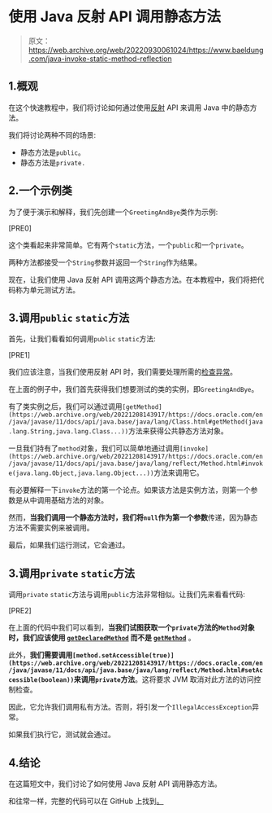 # 使用 Java 反射 API 调用静态方法

> 原文：<https://web.archive.org/web/20220930061024/https://www.baeldung.com/java-invoke-static-method-reflection>

## 1.概观

在这个快速教程中，我们将讨论如何通过使用[反射](/web/20221208143917/https://www.baeldung.com/java-reflection) API 来调用 Java 中的静态方法。

我们将讨论两种不同的场景:

*   静态方法是`public`。
*   静态方法是`private.`

## 2.一个示例类

为了便于演示和解释，我们先创建一个`GreetingAndBye`类作为示例:

[PRE0]

这个类看起来非常简单。它有两个`static`方法，一个`public`和一个`private`。

两种方法都接受一个`String`参数并返回一个`String`作为结果。

现在，让我们使用 Java 反射 API 调用这两个静态方法。在本教程中，我们将把代码称为单元测试方法。

## 3.调用`public` `static`方法

首先，让我们看看如何调用`public` `static`方法:

[PRE1]

我们应该注意，当我们使用反射 API 时，我们需要处理所需的[检查异常](/web/20221208143917/https://www.baeldung.com/java-checked-unchecked-exceptions#checked)。

在上面的例子中，我们首先获得我们想要测试的类的实例，即`GreetingAndBye`。

有了类实例之后，我们可以通过调用`[getMethod](https://web.archive.org/web/20221208143917/https://docs.oracle.com/en/java/javase/11/docs/api/java.base/java/lang/Class.html#getMethod(java.lang.String,java.lang.Class...))`方法来获得公共静态方法对象。

一旦我们持有了`method`对象，我们可以简单地通过调用`[invoke](https://web.archive.org/web/20221208143917/https://docs.oracle.com/en/java/javase/11/docs/api/java.base/java/lang/reflect/Method.html#invoke(java.lang.Object,java.lang.Object...))`方法来调用它。

有必要解释一下`invoke`方法的第一个论点。如果该方法是实例方法，则第一个参数是从中调用基础方法的对象。

然而，**当我们调用一个静态方法时，我们将`null`作为第一个参数**传递，因为静态方法不需要实例来被调用。

最后，如果我们运行测试，它会通过。

## 3.调用`private` `static`方法

调用`private` `static`方法与调用`public`方法非常相似。让我们先来看看代码:

[PRE2]

在上面的代码中我们可以看到，**当我们试图获取一个`private`方法的`Method`对象时，我们应该使用 [`getDeclaredMethod`](/web/20221208143917/https://www.baeldung.com/java-method-reflection#2-getdeclaredmethod) 而不是 [`getMethod`](/web/20221208143917/https://www.baeldung.com/java-method-reflection#1-getmethod)** 。

此外，**我们需要调用`[method.setAccessible(true)](https://web.archive.org/web/20221208143917/https://docs.oracle.com/en/java/javase/11/docs/api/java.base/java/lang/reflect/Method.html#setAccessible(boolean))`来调用`private`方法**。这将要求 JVM 取消对此方法的访问控制检查。

因此，它允许我们调用私有方法。否则，将引发一个`IllegalAccessException`异常。

如果我们执行它，测试就会通过。

## 4.结论

在这篇短文中，我们讨论了如何使用 Java 反射 API 调用静态方法。

和往常一样，完整的代码可以在 GitHub 上找到[。](https://web.archive.org/web/20221208143917/https://github.com/eugenp/tutorials/tree/master/core-java-modules/core-java-reflection-2)